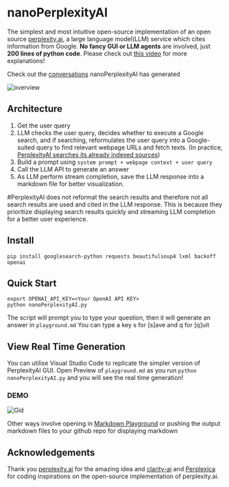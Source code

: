 # nanoPerplexityAI

The simplest and most intuitive open-source implementation of an open source [perplexity.ai](https://www.perplexity.ai/), a large language model(LLM) service which cites information from Google. **No fancy GUI or LLM agents** are involved, just **200 lines of python code**. Please check out [this video](https://youtu.be/8zBDTnSYSoc) for more explanations!

Check out the [conversations](/example_outputs/) nanoPerplexityAI has generated 

![overview](/assets/example_response.png)

## Architecture

1. Get the user query
2. LLM checks the user query, decides whether to execute a Google search, and if searching, reformulates the user query into a Google-suited query to find relevant webpage URLs and fetch texts. (In practice, [PerplexityAI searches its already indexed sources](https://www.perplexity.ai/hub/faq/how-does-perplexity-work))
3. Build a prompt using `system prompt + webpage context + user query`
4. Call the LLM API to generate an answer
5. As LLM perform stream completion, save the LLM response into a markdown file for better visualization. 

#PerplexityAI does not reformat the search results and therefore not all search results are used and cited in the LLM response. This is because they prioritize displaying search results quickly and streaming LLM completion for a better user experience.

## Install
```
pip install googlesearch-python requests beautifulsoup4 lxml backoff openai 
```

## Quick Start
```
export OPENAI_API_KEY=<Your OpenAI API KEY>
python nanoPerplexityAI.py
```

The script will prompt you to type your question, then it will generate an answer in `playground.md`
You can type a key s for [s]ave and q for [q]uit

## View Real Time Generation
You can utilise Visual Studio Code to replicate the simpler version of PerplexityAI GUI. Open Preview of `playground.md` as you run `python nanoPerplexityAI.py` and you will see the real time generation!

### DEMO

![Gid](/assets/demo.gif)

Other ways involve opening in [Markdown Playground](https://dotmd-editor.vercel.app/) or pushing the output markdown files to your github repo for displaying markdown


## Acknowledgements
Thank you [perplexity.ai](https://www.perplexity.ai/) for the amazing idea and [clarity-ai](https://github.com/mckaywrigley/clarity-ai) and [Perplexica](https://github.com/ItzCrazyKns/Perplexica) for coding inspirations on the open-source implementation of perplexity.ai. 